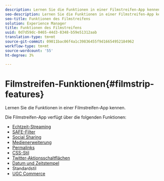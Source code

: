 ```yaml
---
description: Lernen Sie die Funktionen in einer Filmstreifen-App kennen.
seo-description: Lernen Sie die Funktionen in einer Filmstreifen-App kennen.
seo-title: Funktionen des Filmstreifens
solution: Experience Manager
title: Funktionen des Filmstreifens
uuid: 0d7d59dc-0465-44d3-8348-b59e51312aab
translation-type: tm+mt
source-git-commit: 09011bac06f4a1c39836455f9d16654952184962
workflow-type: tm+mt
source-wordcount: '55'
ht-degree: 3%

---
```



# Filmstreifen-Funktionen{#filmstrip-features}

Lernen Sie die Funktionen in einer Filmstreifen-App kennen.

Die Filmstreifen-App verfügt über die folgenden Funktionen:

* [Echtzeit-Streaming](/help/using/c-features-livefyre/c-content-behavior-features/c-content-behavior-features.md#section_emd_syl_d1b)
* [SAFE-Filter](/help/using/c-features-livefyre/c-about-moderation/c-moderation.md#c_moderation)
* [Social Sharing](/help/using/c-features-livefyre/c-social-sharing/c-social-sharing.md#c_social_sharing)
* [Medienerweiterung](/help/using/c-features-livefyre/c-enagement-features.md#section_pmq_ycm_d1b)
* [Permalinks](/help/using/c-features-livefyre/c-content-collection-tags/c-permalinks.md#c_permalinks)
* [CSS-Stil](/help/using/c-features-livefyre/c-styling-features/c-css-styling-branding.md#c_css_styling_branding)
* [Twitter-Aktionsschaltflächen](/help/using/c-features-livefyre/c-enagement-features.md#section_uzm_ldm_d1b)
* [Datum und Zeitstempel](/help/using/c-features-livefyre/c-styling-features/c-date-and-timestamp.md#c_date_and_timestamp)
* Standardstil
* [UGC Commerce](/help/using/c-features-livefyre/c-ugc-commerce.md#c_ugc_commerce)

